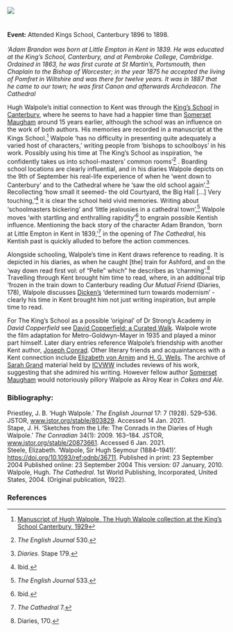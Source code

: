 <a href="https://www.kent-maps.online"><img src="https://kent-map.github.io/mdpress/juncture/ve-button.png"></a>
<param ve-config title="Sir Hugh Seymour Walpole (1884 - 1941)" author="Alexa Barrett" layout="vtl" banner="https://raw.githubusercontent.com/kent-map/images/main/banners/19c.jpg" description="Alexa Barrett considers the influence of the Kings School, Canterbury on Sir Hugh Walpole and other authors.">

<!-- Global Entities -->
<param ve-entity eid="Q3360332" aliases="Kings School">

<!-- Base map centred on Canterbury -->
<param ve-map center="Q3360332" zoom="11">

<!-- Historical map layers -->
<param ve-map-layer active allmaps allmaps-id="e401b16b2669a50d" title="OS SE 1903">

#

**Event:** Attended Kings School, Canterbury 1896 to 1898.
<br><br>
_‘Adam Brandon was born at Little Empton in Kent in 1839. He was educated at the King’s School, Canterbury, and at Pembroke College, Cambridge. Ordained in 1863, he was first curate at St Martin’s, Portsmouth, then Chaplain to the Bishop of Worcester; in the year 1875 he accepted the living of Pomfret in Wiltshire and was there for twelve years. It was in 1887 that he came to our town; he was first Canon and afterwards Archdeacon._
_The Cathedral_
<param ve-image url="https://upload.wikimedia.org/wikipedia/commons/3/3a/Picture_of_Hugh_Walpole.jpg" label="Hugh Walpole" attribution="not stated, Public domain, via Wikimedia Commons">

Hugh Walpole’s initial connection to Kent was through the [King’s School]( https://www.kings-school.co.uk) in [Canterbury](/19c/19c-canterbury), where he seems to have had a happier time than [Somerset Maugham](/20c/20c-maugham-biography) around 15 years earlier, although the school was an influence on the work of both authors. His memories are recorded in a manuscript at the Kings School.[^ref1] Walpole ‘has no difficulty in presenting quite adequately a varied host of characters,’ writing people from ‘bishops to schoolboys’ in his work. Possibly using his time at The King’s School as inspiration, ‘he confidently takes us into school-masters’ common rooms’[^ref2] . Boarding school locations are clearly influential, and in his diaries Walpole depicts on the 9th of September his real-life experience of when he ‘went down to Canterbury’ and to the Cathedral where he ‘saw the old school again’.[^ref3] Recollecting ‘how small it seemed- the old Courtyard, the Big Hall […] Very touching,’[^ref4]  it is clear the school held vivid memories. Writing about ‘schoolmasters bickering’ and ‘little jealousies in a cathedral town’,[^ref5] Walpole moves ‘with startling and enthralling rapidity’[^ref6] to engrain possible Kentish influence. Mentioning the back story of the character Adam Brandon, ‘born at Little Empton in Kent in 1839,’[^ref7]  in the opening of _The Cathedral_, his Kentish past is quickly alluded to before the action commences. 
<param ve-image url="https://stor.artstor.org/stor/daff0204-9646-4c43-a2ec-5577eb6cca3e" label="Mint Yard, Canterbury" attribution="permission of Peter Henderson">
<param ve-image url="https://upload.wikimedia.org/wikipedia/commons/5/53/Mint_Yard_Canterbury.jpg" label="Mint Yard Canterbury" attribution="Ymblanter, CC BY-SA 4.0, via Wikimedia Commons">
<param ve-image url="https://upload.wikimedia.org/wikipedia/commons/d/d2/The_Kings_School_Canterbury.jpg" label="The Kings School Canterbury" attribution="Oosoom, CC BY-SA 3.0, via Wikimedia Commons">
<param ve-image url="https://upload.wikimedia.org/wikipedia/commons/9/94/Canterbury%2C_Canterbury_cathedral_03.JPG" label="Canterbury Cathedral" attribution="Mattana, CC BY-SA 3.0, via Wikimedia Commons">

Alongside schooling, Walpole’s time in Kent draws reference to reading. It is depicted in his diaries, as  when he caught [the] train for Ashford, and on the ‘way down read first vol: of “Pelle” which” he describes as ‘charming’.[^ref8]  Travelling through Kent brought him time to read, where, in an additional trip ‘frozen in the train down to Canterbury reading _Our Mutual Friend_ (Diaries, 178), Walpole discusses [Dicken’s](/dickens/dickens-biography) ‘determined turn towards modernism’ - clearly his time in Kent brought him not just writing inspiration, but ample time to read. 
<param ve-image url="https://upload.wikimedia.org/wikipedia/commons/3/33/P_124--Charles_Dickens--In_Dickens_London.jpg" label="Charles Dickens" attribution="Francis Hopkinson Smith (all charcoal drawings), Public domain, via Wikimedia Commons">
<param ve-entity eid="Q725261" aliases="Ashford">
<param ve-map center="Q725261" zoom="11">

For The King’s School as a possible ‘original’ of Dr Strong’s Academy in _David Copperfield_ see [David Copperfield: a Curated Walk](https://www.kent-maps.online/dickens/david-copperfield-curated-walk/). Walpole wrote the film adaptation for Metro-Goldwyn-Mayer in 1935 and played a minor part himself.
Later diary entries reference Walpole’s friendship with another Kent author, [Joseph Conrad](/19c/19c-conrad-biography). Other literary friends and acquaintances with a Kent connection include [Elizabeth von Arnim](/20c/20c-vonarnim-biography) and [H. G. Wells](/20c/20c-wellshg-biography). The archive of [Sarah Grand](/19c/19c-grand-biography) material held by [ICVWW](https://www.canterbury.ac.uk/arts-and-humanities/school-of-humanities/research/victorian-women-writers/centre-for-victorian-women-writers.aspx) includes reviews of his work, suggesting that she admired his writing. However fellow author [Somerset Maugham](/20c/20c-maugham-biography) would notoriously pillory Walpole as Alroy Kear in _Cakes and Ale_.
<param ve-image url="https://upload.wikimedia.org/wikipedia/commons/d/d4/Joseph_Conrad_1916.jpg" label="Joseph Conrad, 1916" attribution="Alvin Langdon Coburn, Public domain, via Wikimedia Commons">

### Bibliography:

Priestley, J. B. ‘Hugh Walpole.’ _The English Journal_ 17: 7 (1928). 529–536. JSTOR, www.jstor.org/stable/803829. Accessed 14 Jan. 2021.   
Stape, J. H. ‘Sketches from the Life: The Conrads in the Diaries of Hugh Walpole.’ _The Conradian_ 34(1): 2009. 163–184. JSTOR, www.jstor.org/stable/20873661. Accessed 6 Jan. 2021.    
Steele, Elizabeth. ‘Walpole, Sir Hugh Seymour (1884–1941)’. https://doi.org/10.1093/ref:odnb/36711. Published in print: 23 September 2004 Published online: 23 September 2004 This version: 07 January, 2010.   
Walpole, Hugh. _The Cathedral_. 1st World Publishing, Incorporated, United States, 2004. (Original publication, 1922).   
<param ve-image url="https://upload.wikimedia.org/wikipedia/commons/f/f0/Hugh_Walpole%2C_1934.jpg" label="Hugh Walpole, 1934" attribution="Carl Van Vechten, Public domain, via Wikimedia Commons">

### References

[^ref1]: [Manuscript of Hugh Walpole, The Hugh Walpole collection at the King’s School Canterbury, 1929](http://www.kings-archives.co.uk/books-about-kings/memories-of-kings/hugh-walpole/)   
[^ref2]: _The English Journal_ 530.   
[^ref3]:  _Diaries._ Stape 179.    
[^ref4]:  Ibid.   
[^ref5]:  _The English Journal_ 533.   
[^ref6]:  Ibid.   
[^ref7]: _The Cathedral_ 7.   
[^ref8]:  Diaries, 170.   
